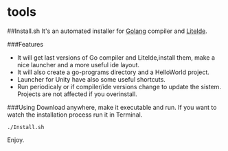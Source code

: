 tools
=====
##Install.sh
It's an automated installer for [Golang](golang.org) compiler and [LiteIde](https://github.com/visualfc/liteide).

###Features
* It will get last versions of Go compiler and LiteIde,install them, make a nice launcher and a more useful ide layout.
* It will also create a go-programs directory and a HelloWorld project.
* Launcher for Unity have also some useful shortcuts.
* Run periodicaly or if compiler/ide versions change to update the sistem. Projects are not affected if you overinstall.

###Using
Download anywhere, make it executable and run. If you want to watch the installation process run it in Terminal.

`./Install.sh`


Enjoy.
